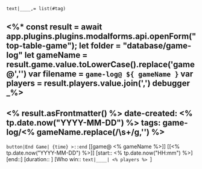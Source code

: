 `text|____,= list(#tag)`

<%*
 const result = await app.plugins.plugins.modalforms.api.openForm("top-table-game");
 let folder = "database/game-log"
 let gameName = result.game.value.toLowerCase().replace('game@','')
 var filename = `game-log@ ${ gameName }`
 var players =  result.players.value.join(',')
debugger
 _%>
---
<% result.asFrontmatter() %>
date-created: <% tp.date.now("YYYY-MM-DD") %>
tags: game-log/<% gameName.replace(/\s+/g,'') %>
---
`button|End Game| {time} >::end` 
[[game@ <% gameName %>]] [[<% tp.date.now("YYYY-MM-DD") %>]] [start:: <% tp.date.now("HH:mm") %>] 
[end::] [duration::  ] [Who win:: `text|____| <% players %> `] 
